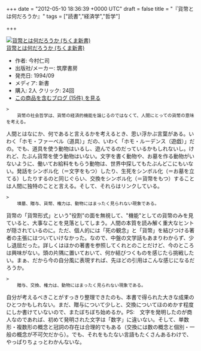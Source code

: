 
+++
date = "2012-05-10 18:36:39 +0000 UTC"
draft = false
title = "『貨幣とは何だろうか』"
tags = ["読書","経済学","哲学"]

+++
<div class="hatena-asin-detail"><a href="http://www.amazon.co.jp/exec/obidos/ASIN/4480056017/bestylesnet-22/"><img src="http://ecx.images-amazon.com/images/I/41Q5RMS2XNL._SL160_.jpg" class="hatena-asin-detail-image" alt="貨幣とは何だろうか (ちくま新書)" title="貨幣とは何だろうか (ちくま新書)"/></a><div class="hatena-asin-detail-info"><a href="http://www.amazon.co.jp/exec/obidos/ASIN/4480056017/bestylesnet-22/">貨幣とは何だろうか (ちくま新書)</a><ul><li><span class="hatena-asin-detail-label">作者:</span> 今村仁司</li><li><span class="hatena-asin-detail-label">出版社/メーカー:</span> 筑摩書房</li><li><span class="hatena-asin-detail-label">発売日:</span> 1994/09</li><li><span class="hatena-asin-detail-label">メディア:</span> 新書</li><li><span class="hatena-asin-detail-label">購入</span>: 2人 <span class="hatena-asin-detail-label">クリック</span>: 24回</li><li><a href="http://d.hatena.ne.jp/asin/4480056017/bestylesnet-22" target="_blank">この商品を含むブログ (15件) を見る</a></li></ul></div><div class="hatena-asin-detail-foot"></div></div>

    >
        貨幣の社会哲学は、貨幣の経済的機能を論じるのではなくて、人間にとっての貨幣の意味を考える。

    
人間とはなにか、何であると言えるかを考えるとき、思い浮かぶ言葉がある。いわく「ホモ・ファーベル（道具）」だの、いわく「ホモ・ルーデンス（遊戯）」だの。でも、道具を使う動物はいるし、遊んでるのだっているかもしれないし。けれど、たぶん貨幣を使う動物はいない。文字を書く動物や、お墓を作る動物がいないように、働いてお給料をもらう動物は、世界中探してもたぶんどこにもいない。発話をシンボル化（＝文字をもつ）したり、生死をシンボル化（＝お墓を立てる）したりするのと同じぐらい、交換をシンボル化（＝貨幣をもつ）することは人間に独特のことと言える。そして、それらはリンクしている。

    >
        墳墓、贈与、貨幣、権力は、動物にはまったく見られない現象である。

    
貨幣の「貨幣形式」という"役割"の面を無視して、"機能"としての貨幣のみを見ていると、大事なことを見落としてしまう。人間の本質を読み解く重大なヒントが隠されているのに。ただ、個人的には「死の観念」と「貨幣」を結びつける著者の主張にはついていけなかった。なので、中盤の文学話もあまりわからず、少し退屈だった。詳しくはほかの著書を参照してくれとのことだけど、今のところは興味がない。頭の片隅に置いておいて、何か結びつくものを感じたら挑戦したい。まぁ、だから今の自分風に表現すれば、先ほどの引用はこんな感じになるだろうか。

    >
        贈与、交換、権力は、動物にはまったく見られない現象である。

    
自分が考えるべきことがすっきり整理できたのも、本書で得られた大きな成果のひとつかもしれない。まだ、贈与について少しと、交換についてほのめかす程度にしか書けていないので、またぼちぼち始めるか。PS:　文字を発明したのが商人なのであれば、初めて発明された文字は「数字」に違いない。そして、単数形・複数形の概念と冠詞の存在は合理的でもある（交換には数の概念と個別・一般の概念が不可欠だから）。でも、それをもたない言語もたくさんあるわけで、やっぱりちょっとわかんないな。


